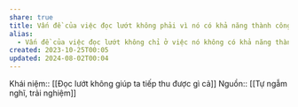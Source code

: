 ```yaml
---
share: true
title: Vấn đề của việc đọc lướt không phải vì nó có khả năng thành công cao, mà là vì khi mình đã kết luận là khả năng thành công không cao rồi, thì sự chuyển trạng thái sang thực sự đọc cẩn thận không suôn sẻ và tự nhiên
alias:
  - Vấn đề của việc đọc lướt không chỉ ở việc nó không có khả năng thành công cao, mà là vì khi mình đã kết luận là khả năng thành công không cao rồi, thì sự chuyển trạng thái sang thực sự đọc cẩn thận không suôn sẻ và tự nhiên
created: 2023-10-25T00:05
updated: 2024-08-02T00:04
---
```

Khái niệm:: 
[[Đọc lướt không giúp ta tiếp thu được gì cả]]
Nguồn:: [[Tự ngẫm nghĩ, trải nghiệm]]